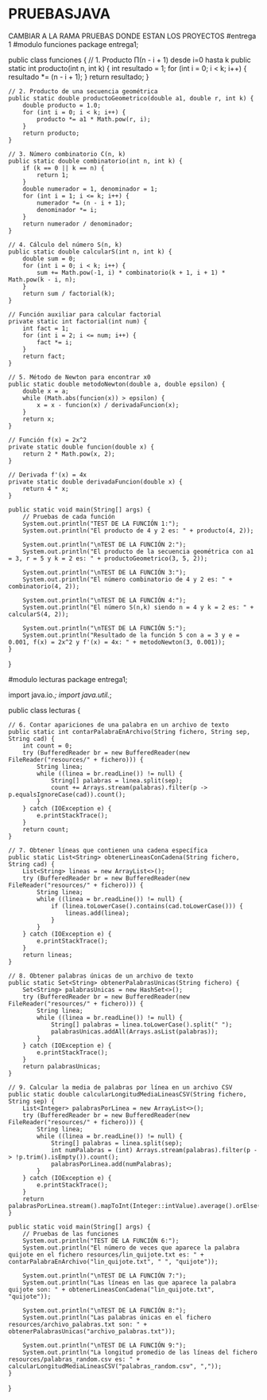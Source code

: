 # PRUEBASJAVA

CAMBIAR A LA RAMA PRUEBAS DONDE ESTAN LOS PROYECTOS
#entrega 1
#modulo funciones
package entrega1;

public class funciones {
    // 1. Producto Π(n - i + 1) desde i=0 hasta k
    public static int producto(int n, int k) {
        int resultado = 1;
        for (int i = 0; i < k; i++) {
            resultado *= (n - i + 1);
        }
        return resultado;
    }

    // 2. Producto de una secuencia geométrica
    public static double productoGeometrico(double a1, double r, int k) {
        double producto = 1.0;
        for (int i = 0; i < k; i++) {
            producto *= a1 * Math.pow(r, i);
        }
        return producto;
    }

    // 3. Número combinatorio C(n, k)
    public static double combinatorio(int n, int k) {
        if (k == 0 || k == n) {
            return 1;
        }
        double numerador = 1, denominador = 1;
        for (int i = 1; i <= k; i++) {
            numerador *= (n - i + 1);
            denominador *= i;
        }
        return numerador / denominador;
    }

    // 4. Cálculo del número S(n, k)
    public static double calcularS(int n, int k) {
        double sum = 0;
        for (int i = 0; i < k; i++) {
            sum += Math.pow(-1, i) * combinatorio(k + 1, i + 1) * Math.pow(k - i, n);
        }
        return sum / factorial(k);
    }

    // Función auxiliar para calcular factorial
    private static int factorial(int num) {
        int fact = 1;
        for (int i = 2; i <= num; i++) {
            fact *= i;
        }
        return fact;
    }

    // 5. Método de Newton para encontrar x0
    public static double metodoNewton(double a, double epsilon) {
        double x = a;
        while (Math.abs(funcion(x)) > epsilon) {
            x = x - funcion(x) / derivadaFuncion(x);
        }
        return x;
    }

    // Función f(x) = 2x^2
    private static double funcion(double x) {
        return 2 * Math.pow(x, 2);
    }

    // Derivada f'(x) = 4x
    private static double derivadaFuncion(double x) {
        return 4 * x;
    }

    public static void main(String[] args) {
        // Pruebas de cada función
        System.out.println("TEST DE LA FUNCIÓN 1:");
        System.out.println("El producto de 4 y 2 es: " + producto(4, 2));
        
        System.out.println("\nTEST DE LA FUNCIÓN 2:");
        System.out.println("El producto de la secuencia geométrica con a1 = 3, r = 5 y k = 2 es: " + productoGeometrico(3, 5, 2));
        
        System.out.println("\nTEST DE LA FUNCIÓN 3:");
        System.out.println("El número combinatorio de 4 y 2 es: " + combinatorio(4, 2));
        
        System.out.println("\nTEST DE LA FUNCIÓN 4:");
        System.out.println("El número S(n,k) siendo n = 4 y k = 2 es: " + calcularS(4, 2));
        
        System.out.println("\nTEST DE LA FUNCIÓN 5:");
        System.out.println("Resultado de la función 5 con a = 3 y e = 0.001, f(x) = 2x^2 y f'(x) = 4x: " + metodoNewton(3, 0.001));
    }
}

#modulo lecturas
package entrega1;

import java.io.*;
import java.util.*;


public class lecturas {
    
    // 6. Contar apariciones de una palabra en un archivo de texto
    public static int contarPalabraEnArchivo(String fichero, String sep, String cad) {
        int count = 0;
        try (BufferedReader br = new BufferedReader(new FileReader("resources/" + fichero))) {
            String linea;
            while ((linea = br.readLine()) != null) {
                String[] palabras = linea.split(sep);
                count += Arrays.stream(palabras).filter(p -> p.equalsIgnoreCase(cad)).count();
            }
        } catch (IOException e) {
            e.printStackTrace();
        }
        return count;
    }
    
    // 7. Obtener líneas que contienen una cadena específica
    public static List<String> obtenerLineasConCadena(String fichero, String cad) {
        List<String> lineas = new ArrayList<>();
        try (BufferedReader br = new BufferedReader(new FileReader("resources/" + fichero))) {
            String linea;
            while ((linea = br.readLine()) != null) {
                if (linea.toLowerCase().contains(cad.toLowerCase())) {
                    lineas.add(linea);
                }
            }
        } catch (IOException e) {
            e.printStackTrace();
        }
        return lineas;
    }
    
    // 8. Obtener palabras únicas de un archivo de texto
    public static Set<String> obtenerPalabrasUnicas(String fichero) {
        Set<String> palabrasUnicas = new HashSet<>();
        try (BufferedReader br = new BufferedReader(new FileReader("resources/" + fichero))) {
            String linea;
            while ((linea = br.readLine()) != null) {
                String[] palabras = linea.toLowerCase().split(" ");
                palabrasUnicas.addAll(Arrays.asList(palabras));
            }
        } catch (IOException e) {
            e.printStackTrace();
        }
        return palabrasUnicas;
    }
    
    // 9. Calcular la media de palabras por línea en un archivo CSV
    public static double calcularLongitudMediaLineasCSV(String fichero, String sep) {
        List<Integer> palabrasPorLinea = new ArrayList<>();
        try (BufferedReader br = new BufferedReader(new FileReader("resources/" + fichero))) {
            String linea;
            while ((linea = br.readLine()) != null) {
                String[] palabras = linea.split(sep);
                int numPalabras = (int) Arrays.stream(palabras).filter(p -> !p.trim().isEmpty()).count();
                palabrasPorLinea.add(numPalabras);
            }
        } catch (IOException e) {
            e.printStackTrace();
        }
        return palabrasPorLinea.stream().mapToInt(Integer::intValue).average().orElse(0.0);
    }
    
    public static void main(String[] args) {
        // Pruebas de las funciones
        System.out.println("TEST DE LA FUNCIÓN 6:");
        System.out.println("El número de veces que aparece la palabra quijote en el fichero resources/lin_quijote.txt es: " + contarPalabraEnArchivo("lin_quijote.txt", " ", "quijote"));
        
        System.out.println("\nTEST DE LA FUNCIÓN 7:");
        System.out.println("Las líneas en las que aparece la palabra quijote son: " + obtenerLineasConCadena("lin_quijote.txt", "quijote"));
        
        System.out.println("\nTEST DE LA FUNCIÓN 8:");
        System.out.println("Las palabras únicas en el fichero resources/archivo_palabras.txt son: " + obtenerPalabrasUnicas("archivo_palabras.txt"));
        
        System.out.println("\nTEST DE LA FUNCIÓN 9:");
        System.out.println("La longitud promedio de las líneas del fichero resources/palabras_random.csv es: " + calcularLongitudMediaLineasCSV("palabras_random.csv", ","));
    }
}


